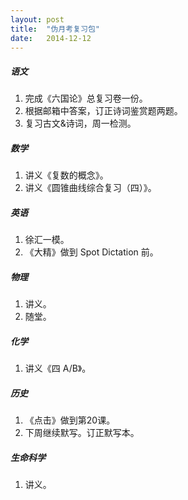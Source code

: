 ```yaml
---
layout: post
title:  "伪月考复习包"
date:   2014-12-12
---
```


##### 语文
1. 完成《六国论》总复习卷一份。
2. 根据邮箱中答案，订正诗词鉴赏题两题。
3. 复习古文&诗词，周一检测。

##### 数学
1. 讲义《复数的概念》。
2. 讲义《圆锥曲线综合复习（四）》。

##### 英语
1. 徐汇一模。
2. 《大精》做到 Spot Dictation 前。

##### 物理
1. 讲义。
2. 随堂。

##### 化学
1. 讲义《四 A/B》。

##### 历史
1. 《点击》做到第20课。
2. 下周继续默写。订正默写本。

##### 生命科学
1. 讲义。